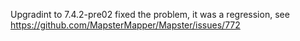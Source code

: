 Upgradint to 7.4.2-pre02 fixed the problem, it was a regression, see https://github.com/MapsterMapper/Mapster/issues/772

